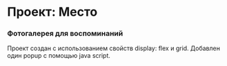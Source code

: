 # Проект: Место

### Фотогалерея для воспоминаний

Проект создан с использованием свойств display: flex и grid. Добавлен один popup с помощью java script. 